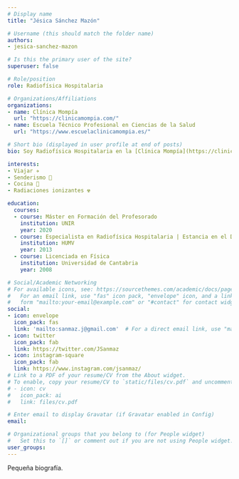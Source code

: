 ```yaml
---
# Display name
title: "Jésica Sánchez Mazón"

# Username (this should match the folder name)
authors:
- jesica-sanchez-mazon

# Is this the primary user of the site?
superuser: false

# Role/position
role: Radiofísica Hospitalaria

# Organizations/Affiliations
organizations:
- name: Clínica Mompía
  url: "https://clinicamompia.com/"
- name: Escuela Técnico Profesional en Ciencias de la Salud
  url: "https://www.escuelaclinicamompia.es/"  

# Short bio (displayed in user profile at end of posts)
bio: Soy Radiofísica Hospitalaria en la [Clínica Mompía](https://clinicamompia.com/) de Cantabria (España).

interests:
- Viajar ✈️ 
- Senderismo 🥾 
- Cocina 🍳 
- Radiaciones ionizantes ☢️

education:
  courses:
  - course: Máster en Formación del Profesorado
    institution: UNIR
    year: 2020
  - course: Especialista en Radiofísica Hospitalaria | Estancia en el Duke University Medical Center
    institution: HUMV
    year: 2013
  - course: Licenciada en Física
    institution: Universidad de Cantabria
    year: 2008

# Social/Academic Networking
# For available icons, see: https://sourcethemes.com/academic/docs/page-builder/#icons
#   For an email link, use "fas" icon pack, "envelope" icon, and a link in the
#   form "mailto:your-email@example.com" or "#contact" for contact widget.
social:
- icon: envelope
  icon_pack: fas
  link: 'mailto:sanmaz.j@gmail.com'  # For a direct email link, use "mailto:test@example.org".
- icon: twitter
  icon_pack: fab
  link: https://twitter.com/JSanmaz
- icon: instagram-square
  icon_pack: fab
  link: https://www.instagram.com/jsanmaz/
# Link to a PDF of your resume/CV from the About widget.
# To enable, copy your resume/CV to `static/files/cv.pdf` and uncomment the lines below.
# - icon: cv
#   icon_pack: ai
#   link: files/cv.pdf

# Enter email to display Gravatar (if Gravatar enabled in Config)
email:

# Organizational groups that you belong to (for People widget)
#   Set this to `[]` or comment out if you are not using People widget.
user_groups:
---
```


Pequeña biografía.